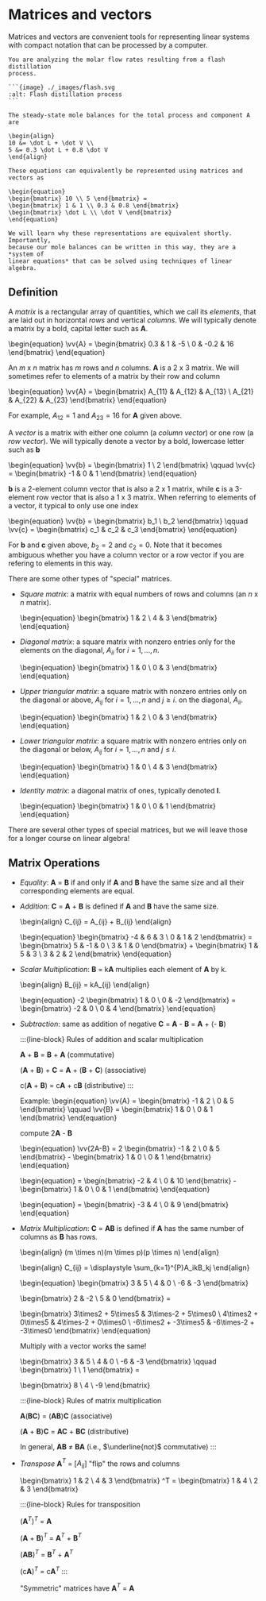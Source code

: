 # Matrices and vectors

Matrices and vectors are convenient tools for representing linear systems with
compact notation that can be processed by a computer.

````{example} Flash distillation
You are analyzing the molar flow rates resulting from a flash distillation
process.

```{image} ./_images/flash.svg
:alt: Flash distillation process
```

The steady-state mole balances for the total process and component A are

\begin{align}
10 &= \dot L + \dot V \\
5 &= 0.3 \dot L + 0.8 \dot V
\end{align}

These equations can equivalently be represented using matrices and vectors as

\begin{equation}
\begin{bmatrix} 10 \\ 5 \end{bmatrix} =
\begin{bmatrix} 1 & 1 \\ 0.3 & 0.8 \end{bmatrix}
\begin{bmatrix} \dot L \\ \dot V \end{bmatrix}
\end{equation}

We will learn why these representations are equivalent shortly. Importantly,
because our mole balances can be written in this way, they are a *system of
linear equations* that can be solved using techniques of linear algebra.
````

## Definition

A *matrix* is a rectangular array of quantities, which we call its *elements*,
that are laid out in horizontal *rows* and vertical *columns*. We will typically
denote a matrix by a bold, capital letter such as **A**.

\begin{equation}
\vv{A} = \begin{bmatrix} 0.3 & 1 & -5 \\ 0 & -0.2 & 16 \end{bmatrix}
\end{equation}

An *m* x *n* matrix has *m* rows and *n* columns. **A** is a 2 x 3 matrix. We
will sometimes refer to elements of a matrix by their row and column

\begin{equation}
\vv{A} = \begin{bmatrix} A_{11} & A_{12} &
A_{13} \\ A_{21} & A_{22} & A_{23} \end{bmatrix}
\end{equation}

For example, $A_{12} = 1$ and $A_{23} = 16$ for **A** given above.

A *vector* is a matrix with either one column (a *column vector*) or one row (a
*row vector*). We will typically denote a vector by a bold, lowercase letter
such as **b**

\begin{equation}
\vv{b} = \begin{bmatrix} 1 \\ 2 \end{bmatrix} \qquad
\vv{c} = \begin{bmatrix} -1 & 0 & 1 \end{bmatrix}
\end{equation}

**b** is a 2-element column vector that is also a 2 x 1 matrix, while **c** is a
3-element row vector that is also a 1 x 3 matrix. When referring to elements of
a vector, it typical to only use one index

\begin{equation}
\vv{b} = \begin{bmatrix} b_1 \\ b_2 \end{bmatrix} \qquad
\vv{c} = \begin{bmatrix} c_1 & c_2 & c_3 \end{bmatrix}
\end{equation}

For **b** and **c** given above, $b_2 = 2$ and $c_2 = 0$. Note that it becomes
ambiguous whether you have a column vector or a row vector if you are refering
to elements in this way.

There are some other types of "special" matrices.

- *Square matrix*: a matrix with equal numbers of rows and columns (an *n* x *n*
  matrix).

  \begin{equation}
  \begin{bmatrix} 1 & 2 \\ 4 & 3 \end{bmatrix}
  \end{equation}

- *Diagonal matrix*: a square matrix with nonzero entries only for the elements
  on the diagonal, $A_{ii}$ for $i = 1, ..., n$.

  \begin{equation}
  \begin{bmatrix} 1 & 0 \\ 0 & 3 \end{bmatrix}
  \end{equation}

- *Upper triangular matrix*: a square matrix with nonzero entries only on the
  diagonal or above, $A_{ij}$ for $i = 1, ..., n$ and $j \ge i$. on the
  diagonal, $A_{ii}$.

  \begin{equation}
  \begin{bmatrix} 1 & 2 \\ 0 & 3 \end{bmatrix}
  \end{equation}

- *Lower triangular matrix*: a square matrix with nonzero entries only on the
  diagonal or below, $A_{ij}$ for $i = 1, ..., n$ and $j \le i$.

  \begin{equation}
  \begin{bmatrix} 1 & 0 \\ 4 & 3 \end{bmatrix}
  \end{equation}

- *Identity matrix*: a diagonal matrix of ones, typically denoted **I**.

  \begin{equation}
  \begin{bmatrix} 1 & 0 \\ 0 & 1 \end{bmatrix}
  \end{equation}

There are several other types of special matrices, but we will leave those for a
longer course on linear algebra!

## Matrix Operations

- *Equality*: **A** = **B** if and only if **A** and **B** have the same size
  and all their corresponding elements are equal.

- *Addition*: **C** = **A** + **B** is defined if **A** and **B** have the same
  size.

  \begin{align}
  C_{ij} = A_{ij} + B_{ij}
  \end{align}

  \begin{equation}
  \begin{bmatrix} -4 & 6 & 3 \\ 0 & 1 & 2 \end{bmatrix} =
  \begin{bmatrix} 5 & -1 & 0 \\ 3 & 1 & 0 \end{bmatrix} +
  \begin{bmatrix} 1 & 5 & 3 \\ 3 & 2 & 2 \end{bmatrix}
  \end{equation}

- *Scalar Multiplication*: **B** = k**A** multiplies each element of **A** by k.

  \begin{align}
  B_{ij} = kA_{ij}
  \end{align}

  \begin{equation}
  -2 \begin{bmatrix} 1 & 0  \\ 0 & -2  \end{bmatrix} =
  \begin{bmatrix} -2 & 0 \\ 0 & 4 \end{bmatrix}
  \end{equation}

- *Subtraction*: same as addition of negative **C** = **A** - **B** =
  **A** + (- **B**)

  :::{line-block}
  Rules of addition and scalar multiplication

  **A** + **B** = **B** + **A**    (commutative)

  (**A** + **B**) + **C** = **A** + (**B** + **C**)    (associative)

  c(**A** + **B**) = c**A** + c**B**    (distributive)
  :::

  Example:
  \begin{equation}
  \vv{A} = \begin{bmatrix} -1 & 2  \\ 0 & 5  \end{bmatrix} \qquad
  \vv{B} = \begin{bmatrix} 1 & 0  \\ 0 & 1  \end{bmatrix}
  \end{equation}

  compute 2**A** - **B**

  \begin{equation}
  \vv{2A-B} = 2 \begin{bmatrix} -1 & 2  \\ 0 & 5  \end{bmatrix} -
  \begin{bmatrix} 1 & 0  \\ 0 & 1  \end{bmatrix}
  \end{equation}

  \begin{equation}
  = \begin{bmatrix} -2 & 4  \\ 0 & 10  \end{bmatrix} -
  \begin{bmatrix} 1 & 0  \\ 0 & 1  \end{bmatrix}
  \end{equation}

  \begin{equation}
  = \begin{bmatrix} -3 & 4  \\ 0 & 9  \end{bmatrix}
  \end{equation}

- *Matrix Multiplication*: **C** = **AB** is defined if **A** has the same
  number of columns as **B** has rows.

  \begin{align}
  (m \times n)(m \times p)(p \times n)
  \end{align}

  \begin{align}
  C_{ij} = \displaystyle \sum_{k=1}^{P}A_ikB_kj
  \end{align}

  \begin{equation}
  \begin{bmatrix} 3 & 5 \\ 4 & 0 \\ -6 & -3 \end{bmatrix}

  \begin{bmatrix} 2 & -2 \\ 5 & 0 \end{bmatrix} =

  \begin{bmatrix} 3\times2 + 5\times5 & 3\times-2 + 5\times0 \\
  4\times2 + 0\times5 & 4\times-2 + 0\times0 \\
  -6\times2 + -3\times5 &   -6\times-2 + -3\times0 \end{bmatrix}
  \end{equation}

  Multiply with a vector works the same!

  \begin{bmatrix} 3 & 5 \\ 4 & 0 \\ -6 & -3 \end{bmatrix} \qquad
  \begin{bmatrix} 1 \\ 1 \end{bmatrix} =

  \begin{bmatrix} 8 \\ 4 \\ -9 \end{bmatrix}

  :::{line-block}
  Rules of matrix multiplication

  **A**(**BC**) = (**AB**)**C**   (associative)

  (**A** + **B**)**C** = **AC** + **BC**   (distributive)

  In general, **AB** $\ne$ **BA**   (i.e., $\underline{not}$ commutative)
  :::

- *Transpose* **A**$^T$ = [$A_{ij}$] "flip" the rows and columns

  \begin{bmatrix} 1 & 2 \\ 4 & 3 \end{bmatrix} ^T =
  \begin{bmatrix} 1 & 4 \\ 2 & 3 \end{bmatrix}

  :::{line-block}
  Rules for transposition

  (**A**$^T$)$^T$ = **A**

  (**A** + **B**)$^T$ = **A**$^T$ + **B**$^T$

  (**AB**)$^T$ = **B**$^T$ + **A**$^T$

  (c**A**)$^T$ = c**A**$^T$
  :::

  "Symmetric" matrices have **A**$^T$ = **A**
